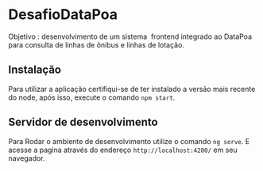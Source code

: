 # DesafioDataPoa

Objetivo​ : desenvolvimento de um sistema ​ frontend integrado ao DataPoa para
consulta de linhas de ônibus e linhas de lotação.

## Instalação

Para utilizar a aplicação certifiqui-se de ter instalado a versão mais recente do node, após isso,
execute o comando `npm start`.

## Servidor de desenvolvimento

Para Rodar o ambiente de desenvolvimento utilize o comando `ng serve`. E acesse a pagina através do endereço `http://localhost:4200/` em seu navegador. 
